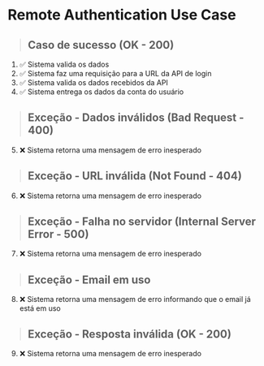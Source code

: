 # Remote Authentication Use Case

> ## Caso de sucesso (OK - 200)
1. ✅ Sistema valida os dados
2. ✅ Sistema faz uma requisição para a URL da API de login
3. ✅ Sistema valida os dados recebidos da API
4. ✅ Sistema entrega os dados da conta do usuário

> ## Exceção - Dados inválidos (Bad Request - 400)
5. ❌ Sistema retorna uma mensagem de erro inesperado

> ## Exceção - URL inválida (Not Found - 404)
6. ❌ Sistema retorna uma mensagem de erro inesperado

> ## Exceção - Falha no servidor (Internal Server Error - 500)
7. ❌ Sistema retorna uma mensagem de erro inesperado

> ## Exceção - Email em uso
8. ❌ Sistema retorna uma mensagem de erro informando que o email já está em uso

> ## Exceção - Resposta inválida (OK - 200)
9. ❌ Sistema retorna uma mensagem de erro inesperado